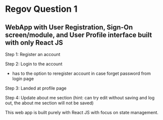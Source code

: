# Regov Question 1

## WebApp with User Registration, Sign-On screen/module, and User Profile interface built with only React JS

Step 1: Register an account

Step 2: Login to the account 
- has to the option to reregister account in case forget password from login page

Step 3: Landed at profile page

Step 4: Update about me section (hint: can try edit without saving and log out, the about me section will not be saved)

This web app is built purely with React JS with focus on state management.

